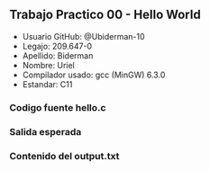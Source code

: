## Trabajo Practico 00 - Hello World

- Usuario GitHub: @Ubiderman-10
- Legajo: 209.647-0 
- Apellido: Biderman 
- Nombre: Uriel 
- Compilador usado: gcc (MinGW) 6.3.0
- Estandar: C11

### Codigo fuente hello.c

<!-- 

#include <stdio.h>

int main(){
    printf("Hello, World!\n");
    return 0;
}

-->

### Salida esperada

<!-- 

Hello, World!

-->

### Contenido del output.txt

<!-- 

Hello, World!

-->